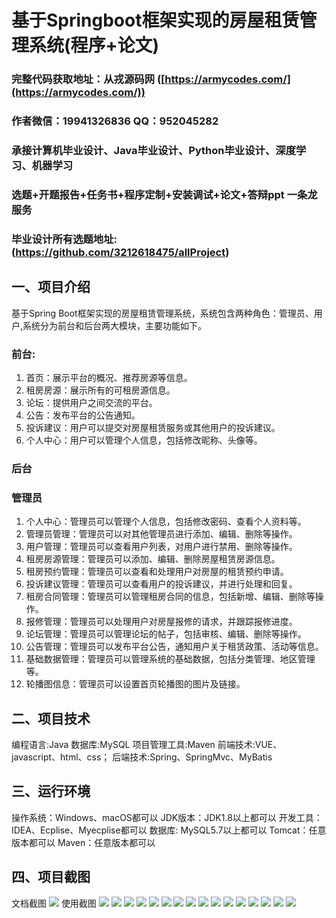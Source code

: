 基于Springboot框架实现的房屋租赁管理系统(程序+论文)
=
###  完整代码获取地址：从戎源码网 ([https://armycodes.com/](https://armycodes.com/))
###  作者微信：19941326836  QQ：952045282 
###  承接计算机毕业设计、Java毕业设计、Python毕业设计、深度学习、机器学习
###  选题+开题报告+任务书+程序定制+安装调试+论文+答辩ppt 一条龙服务
###  毕业设计所有选题地址:(https://github.com/3212618475/allProject)


一、项目介绍
---
基于Spring Boot框架实现的房屋租赁管理系统，系统包含两种角色：管理员、用户,系统分为前台和后台两大模块，主要功能如下。
### 前台:
1. 首页：展示平台的概况、推荐房源等信息。
2. 租房房源：展示所有的可租房源信息。
3. 论坛：提供用户之间交流的平台。
4. 公告：发布平台的公告通知。
5. 投诉建议：用户可以提交对房屋租赁服务或其他用户的投诉建议。
6. 个人中心：用户可以管理个人信息，包括修改昵称、头像等。

### 后台
### 管理员
1. 个人中心：管理员可以管理个人信息，包括修改密码、查看个人资料等。
2. 管理员管理：管理员可以对其他管理员进行添加、编辑、删除等操作。
3. 用户管理：管理员可以查看用户列表，对用户进行禁用、删除等操作。
4. 租房房源管理：管理员可以添加、编辑、删除房屋租赁房源信息。
5. 租房预约管理：管理员可以查看和处理用户对房屋的租赁预约申请。
6. 投诉建议管理：管理员可以查看用户的投诉建议，并进行处理和回复。
7. 租房合同管理：管理员可以管理租房合同的信息，包括新增、编辑、删除等操作。
8. 报修管理：管理员可以处理用户对房屋报修的请求，并跟踪报修进度。
9. 论坛管理：管理员可以管理论坛的帖子，包括审核、编辑、删除等操作。
10. 公告管理：管理员可以发布平台公告，通知用户关于租赁政策、活动等信息。
11. 基础数据管理：管理员可以管理系统的基础数据，包括分类管理、地区管理等。
12. 轮播图信息：管理员可以设置首页轮播图的图片及链接。


二、项目技术
---
编程语言:Java 
数据库:MySQL
项目管理工具:Maven 
前端技术:VUE、javascript、html、css； 
后端技术:Spring、SpringMvc、MyBatis

三、运行环境
---
操作系统：Windows、macOS都可以
JDK版本：JDK1.8以上都可以
开发工具：IDEA、Ecplise、Myecplise都可以
数据库: MySQL5.7以上都可以
Tomcat：任意版本都可以
Maven：任意版本都可以

四、项目截图
---
文档截图
![](limage/1.png)
使用截图
![](image/1.png)
![](image/2.png)
![](image/3.png)
![](image/4.png)
![](image/5.png)
![](image/6.png)
![](image/7.png)
![](image/8.png)
![](image/9.png)
![](image/10.png)
![](image/11.png)
![](image/12.png)
![](image/13.png)
![](image/14.png)
![](image/15.png)
![](image/16.png)

